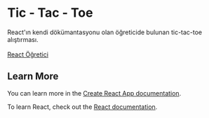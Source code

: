 # Tic - Tac - Toe

React'ın kendi dökümantasyonu olan öğreticide bulunan tic-tac-toe alıştırması. <br> <br>
[React Öğretici](https://tr.reactjs.org/tutorial/tutorial.html)

## Learn More

You can learn more in the [Create React App documentation](https://facebook.github.io/create-react-app/docs/getting-started).

To learn React, check out the [React documentation](https://reactjs.org/).
